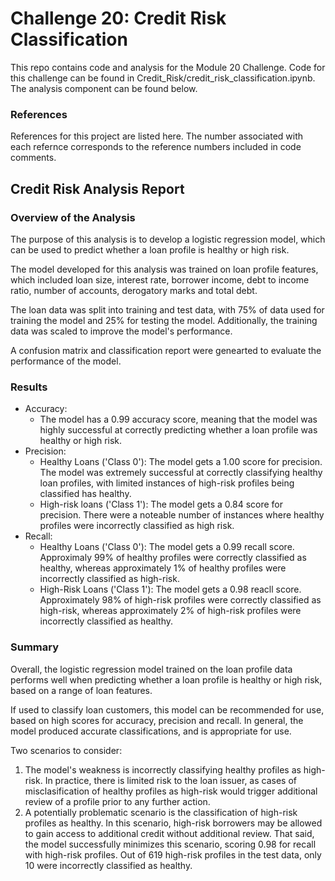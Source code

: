 # Challenge 20: Credit Risk Classification
This repo contains code and analysis for the Module 20 Challenge. Code for this challenge can be found in Credit_Risk/credit_risk_classification.ipynb. The analysis component can be found below.

### References
References for this project are listed here. The number associated with each refernce corresponds to the reference numbers included in code comments.


## Credit Risk Analysis Report

### Overview of the Analysis

The purpose of this analysis is to develop a logistic regression model, which can be used to predict whether a loan profile is healthy or high risk.

The model developed for this analysis was trained on loan profile features, which included loan size, interest rate, borrower income, debt to income ratio, number of accounts, derogatory marks and total debt.

The loan data was split into training and test data, with 75% of data used for training the model and 25% for testing the model. Additionally, the training data was scaled to improve the model's performance.

A confusion matrix and classification report were genearted to evaluate the performance of the model.



### Results
* Accuracy:
    * The model has a 0.99 accuracy score, meaning that the model was highly successful at correctly predicting whether a loan profile was healthy or high risk.
* Precision:
    * Healthy Loans ('Class 0'): The model gets a 1.00 score for precision. The model was extremely successful at correctly classifying healthy loan profiles, with limited instances of high-risk profiles being classified has healthy.
    * High-risk loans ('Class 1'): The model gets a 0.84 score for precision. There were a noteable number of instances where healthy profiles were incorrectly classified as high risk.
* Recall:
    * Healthy Loans ('Class 0'): The model gets a 0.99 recall score. Approximaly 99% of healthy profiles were correctly classified as healthy, whereas approximately 1% of healthy profiles were incorrectly classified as high-risk.
    * High-Risk Loans ('Class 1'): The model gets a 0.98 reacll score. Approximately 98% of high-risk profiles were correctly classified as high-risk, whereas approximately 2% of high-risk profiles were incorrectly classified as healthy.

### Summary
Overall, the logistic regression model trained on the loan profile data performs well when predicting whether a loan profile is healthy or high risk, based on a range of loan features. 

If used to classify loan customers, this model can be recommended for use, based on high scores for accuracy, precision and recall. In general, the model produced accurate classifications, and is appropriate for use.

Two scenarios to consider:
1) The model's weakness is incorrectly classifying healthy profiles as high-risk. In practice, there is limited risk to the loan issuer, as cases of misclasification of healthy profiles as high-risk would trigger additional review of a profile prior to any further action.
2) A potentially problematic scenario is the classification of high-risk profiles as healthy. In this scenario, high-risk borrowers may be allowed to gain access to additional credit without additional review. That said, the model successfully minimizes this scenario, scoring 0.98 for recall with high-risk profiles. Out of 619 high-risk profiles in the test data, only 10 were incorrectly classified as healthy. 












